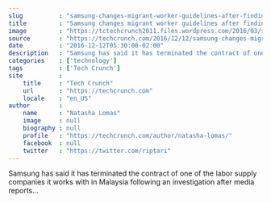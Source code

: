 ```yaml
---
slug          : "samsung-changes-migrant-worker-guidelines-after-finding-abuses-in-its-supply-chain"
title         : "Samsung changes migrant worker guidelines after finding abuses in its supply chain"
image         : "https://tctechcrunch2011.files.wordpress.com/2016/03/shutterstock_237645046.jpg?w=764&h=400&crop=1"
source        : "https://techcrunch.com/2016/12/12/samsung-changes-migrant-worker-guidelines-after-finding-abuses-in-its-supply-chain/"
date          : "2016-12-12T05:30:00-02:00"
description   : "Samsung has said it has terminated the contract of one of the labor supply companies it works with in Malaysia following an investigation after media reports..."
categories    : ['technology']
tags          : ['Tech Crunch']
site          :
    title     : "Tech Crunch"
    url       : "https://techcrunch.com"
    locale    : "en_US"
author        :
    name      : "Natasha Lomas"
    image     : null
    biography : null
    profile   : "https://techcrunch.com/author/natasha-lomas/"
    facebook  : null
    twitter   : "https://twitter.com/riptari"
---
```


Samsung has said it has terminated the contract of one of the labor supply companies it works with in Malaysia following an investigation after media reports...
